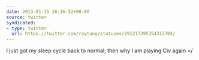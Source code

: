```yaml
---
date: 2013-01-15 16:16:52+00:00
source: twitter
syndicated:
- type: twitter
  url: https://twitter.com/roytang/statuses/291217395354312704/
---
```


I just got my sleep cycle back to normal; then why I am playing Civ again =/